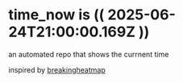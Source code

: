 # time_now is (( 2025-06-24T21:00:00.169Z ))

an automated repo that shows the currnent time

inspired by [breakingheatmap](https://github.com/breakingheatmap/breakingheatmap)